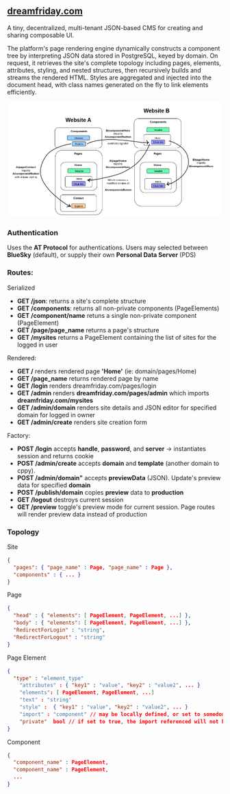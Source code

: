 ## [dreamfriday.com](https://dreamfriday.com)

A tiny, decentralized, multi-tenant JSON-based CMS for creating and sharing composable UI.

The platform's page rendering engine dynamically constructs a component tree by interpreting JSON data stored in PostgreSQL, keyed by domain. On request, it retrieves the site's complete topology including pages, elements, attributes, styling, and nested structures, then recursively builds and streams the rendered HTML. Styles are aggregated and injected into the document head, with class names generated on the fly to link elements efficiently.

![ALT TEXT](./static/component_chain.png)


### Authentication

Uses the **AT Protocol** for authentications. 
Users may selected between **BlueSky** (default), or supply their own **Personal Data Server** (PDS)

### Routes:

Serialized
- **GET /json**: returns a site's complete structure
- **GET /components**: returns all non-private components (PageElements)
- **GET /component/name** retuns a single non-private component (PageElement)
- **GET /page/page_name** returns a page's structure
- **GET /mysites** returns a PageElement containing the list of sites for the logged in user

Rendered:
- **GET /** renders rendered page **'Home'** (ie: domain/pages/Home)
- **GET /page_name** returns rendered page by name
- **GET /login** renders dreamfriday.com/pages/login
- **GET /admin** renders **dreamfriday.com/pages/admin** which imports **dreamfriday.com/mysites**
- **GET /admin/domain** renders site details and JSON editor for specified domain for logged in owner
- **GET /admin/create** renders site creation form

Factory:

- **POST /login** accepts **handle**, **password**, and **server** -> instantiates session and returns cookie
- **POST /admin/create** accepts **domain** and **template** (another domain to cppy).
- **POST /admin/domain"** accepts **previewData** (JSON). Update's preview data for specified **domain**
- **POST /publish/domain** copies **preview** data to **production**
- **GET /logout** destroys current session
- **GET /preview** toggle's preview mode for current session. Page routes will render preview data instead of production

### Topology

Site

```JSON
{
  "pages": { "page_name" : Page, "page_name" : Page },
  "components" : { ... }
}
```

Page

```JSON
{
  "head" : { "elements": [ PageElement, PageElement, ...] }, 
  "body" : { "elements": [ PageElement, PageElement, ...] }, 
  "RedirectForLogin" : "string", 
  "RedirectForLogout" : "string" 
}
```

Page Element

```JSON
{
  "type" : "element_type" 
	"attributes" : { "key1" : "value", "key2" : "value2", ... }
	"elements": [ PageElement, PageElement, ...]
	"text" : "string"
	"style" :  { "key1" : "value", "key2" : "value2", ... }
	"import" : "component" // may be locally defined, or set to somedomain.com/component/name
	"private"  bool // if set to true, the import referenced will not be made available for public export via /components/name
}
```
Component

```JSON
{
  "component_name" : PageElement,
  "component_name" : PageElement,
  ...
}
```

